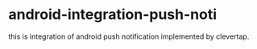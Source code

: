 # android-integration-push-noti

this is integration of android push notification implemented by clevertap.
